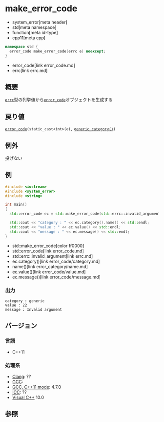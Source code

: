 # make_error_code
* system_error[meta header]
* std[meta namespace]
* function[meta id-type]
* cpp11[meta cpp]

```cpp
namespace std {
  error_code make_error_code(errc e) noexcept;
}
```
* error_code[link error_code.md]
* errc[link errc.md]

## 概要
[`errc`](errc.md)型の列挙値から[`error_code`](error_code.md)オブジェクトを生成する


## 戻り値
[`error_code`](error_code.md)`(static_cast<int>(e),` [`generic_category()`](generic_category.md)`)`


## 例外
投げない


## 例
```cpp example
#include <iostream>
#include <system_error>
#include <string>

int main()
{
  std::error_code ec = std::make_error_code(std::errc::invalid_argument);

  std::cout << "category : " << ec.category().name() << std::endl;
  std::cout << "value : " << ec.value() << std::endl;
  std::cout << "message : " << ec.message() << std::endl;
}
```
* std::make_error_code[color ff0000]
* std::error_code[link error_code.md]
* std::errc::invalid_argument[link errc.md]
* ec.category()[link error_code/category.md]
* name()[link error_category/name.md]
* ec.value()[link error_code/value.md]
* ec.message()[link error_code/message.md]

### 出力
```
category : generic
value : 22
message : Invalid argument
```

## バージョン
### 言語
- C++11

### 処理系
- [Clang](/implementation.md#clang): ??
- [GCC](/implementation.md#gcc): 
- [GCC, C++11 mode](/implementation.md#gcc): 4.7.0
- [ICC](/implementation.md#icc): ??
- [Visual C++](/implementation.md#visual_cpp) 10.0


## 参照


